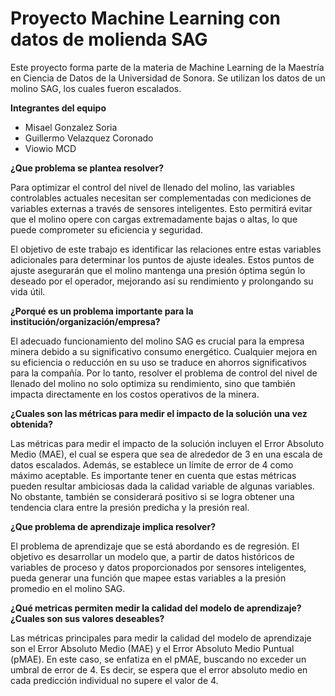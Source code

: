 # Proyecto Machine Learning con datos de molienda SAG

Este proyecto forma parte de la materia de Machine Learning de la Maestría en Ciencia de Datos de la Universidad de Sonora. Se utilizan los datos de un molino SAG, los cuales fueron escalados.

**Integrantes del equipo**
* Misael Gonzalez Soria
* Guillermo Velazquez Coronado
* Viowio MCD

**¿Que problema se plantea resolver?**

Para optimizar el control del nivel de llenado del molino, las variables controlables actuales necesitan ser complementadas con mediciones de variables externas a través de sensores inteligentes. Esto permitirá evitar que el molino opere con cargas extremadamente bajas o altas, lo que puede comprometer su eficiencia y seguridad.

El objetivo de este trabajo es identificar las relaciones entre estas variables adicionales para determinar los puntos de ajuste ideales. Estos puntos de ajuste asegurarán que el molino mantenga una presión óptima según lo deseado por el operador, mejorando así su rendimiento y prolongando su vida útil.

**¿Porqué es un problema importante para la institución/organización/empresa?**

El adecuado funcionamiento del molino SAG es crucial para la empresa minera debido a su significativo consumo energético. Cualquier mejora en su eficiencia o reducción en su uso se traduce en ahorros significativos para la compañía. Por lo tanto, resolver el problema de control del nivel de llenado del molino no solo optimiza su rendimiento, sino que también impacta directamente en los costos operativos de la minera.

**¿Cuales son las métricas para medir el impacto de la solución una vez obtenida?**

Las métricas para medir el impacto de la solución incluyen el Error Absoluto Medio (MAE), el cual se espera que sea de alrededor de 3 en una escala de datos escalados. Además, se establece un límite de error de 4 como máximo aceptable. Es importante tener en cuenta que estas métricas pueden resultar ambiciosas dada la calidad variable de algunas variables. No obstante, también se considerará positivo si se logra obtener una tendencia clara entre la presión predicha y la presión real.

**¿Que problema de aprendizaje implica resolver?**

El problema de aprendizaje que se está abordando es de regresión. El objetivo es desarrollar un modelo que, a partir de datos históricos de variables de proceso y datos proporcionados por sensores inteligentes, pueda generar una función que mapee estas variables a la presión promedio en el molino SAG.

**¿Qué metricas permiten medir la calidad del modelo de aprendizaje? ¿Cuales son sus valores deseables?**

Las métricas principales para medir la calidad del modelo de aprendizaje son el Error Absoluto Medio (MAE) y el Error Absoluto Medio Puntual (pMAE). En este caso, se enfatiza en el pMAE, buscando no exceder un umbral de error de 4. Es decir, se espera que el error absoluto medio en cada predicción individual no supere el valor de 4.
